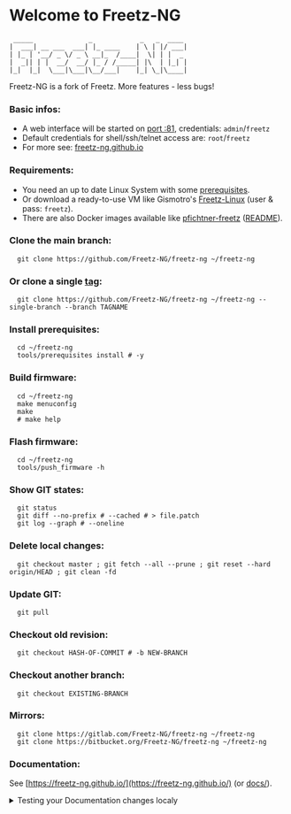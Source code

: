 # Welcome to Freetz-NG

```
 _____              _            _   _  ____
|  ___| __ ___  ___| |_ ____    | \ | |/ ___|
| |_ | '__/ _ \/ _ \ __|_  /____|  \| | |  _
|  _|| | |  __/  __/ |_ / /_____| |\  | |_| |
|_|  |_|  \___|\___|\__/___|    |_| \_|\____|

```

Freetz-NG is a fork of Freetz.
More features - less bugs!

### Basic infos:
  * A web interface will be started on [port :81](http://fritz.box:81/), credentials: `admin`/`freetz`<br>
  * Default credentials for shell/ssh/telnet access are: `root`/`freetz`<br>
  * For more see: [freetz-ng.github.io](https://freetz-ng.github.io/)

### Requirements:
  * You need an up to date Linux System with some [prerequisites](docs/PREREQUISITES/README.md).
  * Or download a ready-to-use VM like Gismotro's [Freetz-Linux](https://freetz.digital-eliteboard.com/?dir=Teamserver/Freetz/Freetz-VM/VirtualBox/) (user & pass: `freetz`).
  * There are also Docker images available like [pfichtner-freetz](https://hub.docker.com/r/pfichtner/freetz) ([README](https://github.com/pfichtner/pfichtner-freetz#readme)).

### Clone the main branch:
```
  git clone https://github.com/Freetz-NG/freetz-ng ~/freetz-ng
```

### Or clone a single [tag](../../tags):
```
  git clone https://github.com/Freetz-NG/freetz-ng ~/freetz-ng --single-branch --branch TAGNAME
```

### Install prerequisites:
```
  cd ~/freetz-ng
  tools/prerequisites install # -y
```

### Build firmware:
```
  cd ~/freetz-ng
  make menuconfig
  make
  # make help
```

### Flash firmware:
```
  cd ~/freetz-ng
  tools/push_firmware -h
```

### Show GIT states:
```
  git status
  git diff --no-prefix # --cached # > file.patch
  git log --graph # --oneline
```

### Delete local changes:
```
  git checkout master ; git fetch --all --prune ; git reset --hard origin/HEAD ; git clean -fd
```

### Update GIT:
```
  git pull
```

### Checkout old revision:
```
  git checkout HASH-OF-COMMIT # -b NEW-BRANCH
```
### Checkout another branch:
```
  git checkout EXISTING-BRANCH
```

### Mirrors:
```
  git clone https://gitlab.com/Freetz-NG/freetz-ng ~/freetz-ng
  git clone https://bitbucket.org/Freetz-NG/freetz-ng ~/freetz-ng
```

### Documentation:
See [https://freetz-ng.github.io/](https://freetz-ng.github.io/) (or [docs/](docs/README.md)).


<details>
  <summary>Testing your Documentation changes localy</summary>

When working on this repo, it is advised that you review your changes locally before committing them. The `mkdocs serve` command can be used to live preview your changes (as you type) on your local machine.

Please make sure you fork the repo and change the clone URL in the example below for your fork:

- Linux Mint / Ubuntu 20.04 LTS / 23.10 and later:
    - Preparations (only required once):

    ```bash
    git clone https://github.com/YOUR-USERNAME/freetz-ng
    cd freetz-ng
    sudo apt install python3-pip python3-venv
    python3 -m venv .venv
    source .venv/bin/activate
    pip3 install -r .github/mkdocs/requirements.txt
    ```

    - Enter the virtual environment (if exited):

    ```bash
    source .venv/bin/activate
    ```

    - Running the docs server:

    ```bash
    mkdocs serve --dev-addr 0.0.0.0:8000
    ```

- Fedora Linux instructions (tested on Fedora Linux 28):
    - Preparations (only required once):

    ```bash
    git clone https://github.com/YOUR-USERNAME/freetz-ng
    cd freetz-ng
    pip install --user -r .github/mkdocs/requirements.txt
    ```

    - Running the docs server:

    ```bash
    mkdocs serve --dev-addr 0.0.0.0:8000
    ```

After these commands, the current branch is accessible through your favorite browser at <http://localhost:8000>

</details>
